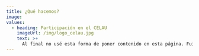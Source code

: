 ```yaml
---
title: ¿Qué hacemos?
image:
values:
  - heading: Participación en el CELAU
    imageUrl: /img/logo_celau.jpg
    text: >+
      Al final no usé esta forma de poner contenido en esta página. Fui directo al html.
---
```


